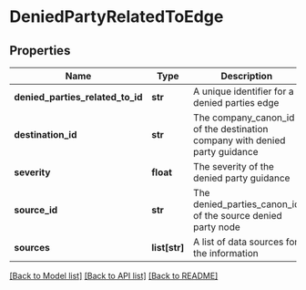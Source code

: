 # DeniedPartyRelatedToEdge

## Properties
Name | Type | Description | Notes
------------ | ------------- | ------------- | -------------
**denied_parties_related_to_id** | **str** | A unique identifier for a denied parties edge | [optional] 
**destination_id** | **str** | The company_canon_id of the destination company with denied party guidance | [optional] 
**severity** | **float** | The severity of the denied party guidance | [optional] 
**source_id** | **str** | The denied_parties_canon_id of the source denied party node | [optional] 
**sources** | **list[str]** | A list of data sources for the information | [optional] 

[[Back to Model list]](../README.md#documentation-for-models) [[Back to API list]](../README.md#documentation-for-api-endpoints) [[Back to README]](../README.md)

